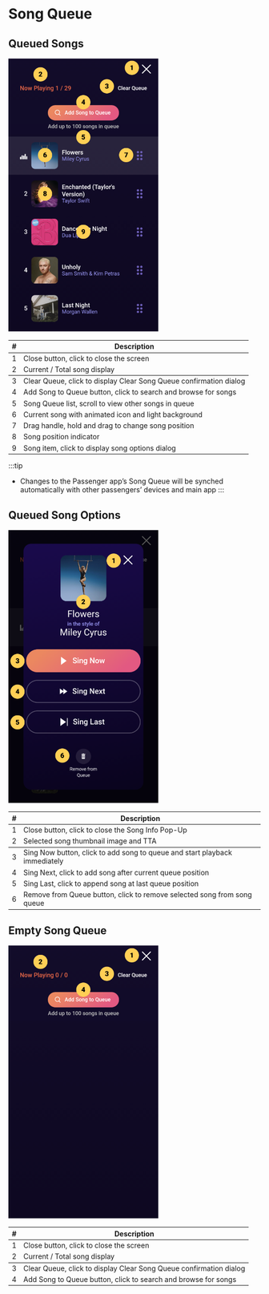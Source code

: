 # Song Queue

## Queued Songs

<div style={{ display: 'flex', alignItems: 'flex-start' }}>
  <img src="/img/songQueue.png" alt="Song Queue" width="300" style={{ marginRight: '20px', marginBottom: '20px' }} />
  
  <table style={{ width: '100%' }}>
  <thead>
    <tr>
      <th>#</th>
      <th>Description</th>
    </tr>
  </thead>
  <tbody>
    <tr>
      <td>1</td>
      <td>Close button, click to close the screen</td>
    </tr>
    <tr>
      <td>2</td>
      <td>Current / Total song display</td>
    </tr>
  </tbody>
    <tr>
      <td>3</td>
      <td>Clear Queue, click to display Clear Song Queue confirmation dialog</td>
    </tr>
    <tr>
      <td>4</td>
      <td>Add Song to Queue button, click to search and browse for songs</td>
    </tr>
    <tr>
      <td>5</td>
      <td>Song Queue list, scroll to view other songs in queue</td>
    </tr>
    <tr>
      <td>6</td>
      <td>Current song with animated icon and light background</td>
    </tr>
    <tr>
      <td>7</td>
      <td>Drag handle, hold and drag to change song position</td>
    </tr>
    <tr>
      <td>8</td>
      <td>Song position indicator</td>
    </tr>
    <tr>
      <td>9</td>
      <td>Song item, click to display song options dialog</td>
    </tr>
  </table>
</div>

:::tip
- Changes to the Passenger app’s Song Queue will be synched automatically with other passengers’ devices and main app
:::

## Queued Song Options

<div style={{ display: 'flex', alignItems: 'flex-start' }}>
  <img src="/img/queuedSongOptions.png" alt="Queued Song Options" width="300" style={{ marginRight: '20px', marginBottom: '20px' }} />
  
  <table style={{ width: '100%' }}>
  <thead>
    <tr>
      <th>#</th>
      <th>Description</th>
    </tr>
  </thead>
  <tbody>
    <tr>
      <td>1</td>
      <td>Close button, click to close the Song Info Pop-Up</td>
    </tr>
    <tr>
      <td>2</td>
      <td>Selected song thumbnail image and TTA</td>
    </tr>
  </tbody>
    <tr>
      <td>3</td>
      <td>Sing Now button, click to add song to queue and start playback immediately</td>
    </tr>
    <tr>
      <td>4</td>
      <td>Sing Next, click to add song after current queue position</td>
    </tr>
    <tr>
      <td>5</td>
      <td>Sing Last, click to append song at last queue position</td>
    </tr>
    <tr>
      <td>6</td>
      <td>Remove from Queue button, click to remove selected song from song queue</td>
    </tr>
  </table>
</div>

## Empty Song Queue

<div style={{ display: 'flex', alignItems: 'flex-start' }}>
  <img src="/img/emptySongQueue.png" alt="Empty Song Queue" width="300" style={{ marginRight: '20px', marginBottom: '20px' }} />
  
  <table style={{ width: '100%' }}>
  <thead>
    <tr>
      <th>#</th>
      <th>Description</th>
    </tr>
  </thead>
  <tbody>
    <tr>
      <td>1</td>
      <td>Close button, click to close the screen</td>
    </tr>
    <tr>
      <td>2</td>
      <td>Current / Total song display</td>
    </tr>
  </tbody>
    <tr>
      <td>3</td>
      <td>Clear Queue, click to display Clear Song Queue confirmation dialog</td>
    </tr>
    <tr>
      <td>4</td>
      <td>Add Song to Queue button, click to search and browse for songs</td>
    </tr>
  </table>
</div>
